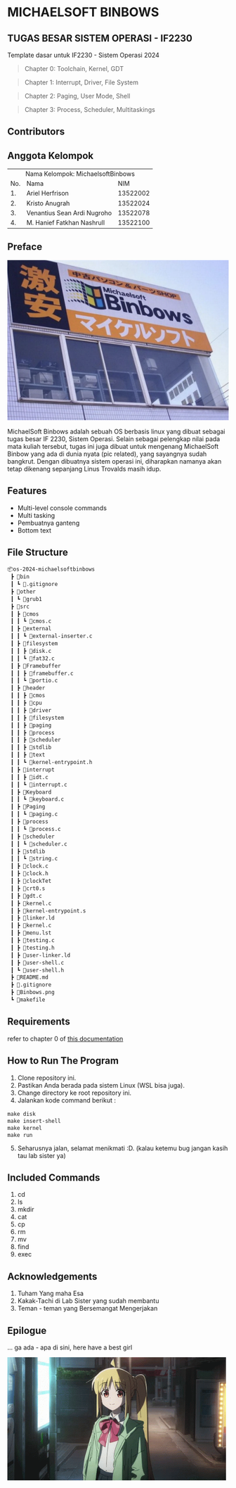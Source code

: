 # MICHAELSOFT BINBOWS

## TUGAS BESAR SISTEM OPERASI - IF2230

Template dasar untuk IF2230 - Sistem Operasi 2024

> Chapter 0: Toolchain, Kernel, GDT

> Chapter 1: Interrupt, Driver, File System

> Chapter 2: Paging, User Mode, Shell

> Chapter 3: Process, Scheduler, Multitaskings

## Contributors

## Anggota Kelompok

<table>
    <tr>
        <td colspan="3", align = "center"><center>Nama Kelompok: MichaelsoftBinbows</center></td>
    </tr>
    <tr>
        <td>No.</td>
        <td>Nama</td>
        <td>NIM</td>
    </tr>
    <tr>
        <td>1.</td>
        <td>Ariel Herfrison</td>
        <td>13522002</td>
    </tr>
    <tr>
        <td>2.</td>
        <td>Kristo Anugrah</td>
        <td>13522024</td>
    </tr>
    <tr>
        <td>3.</td>
        <td>Venantius Sean Ardi Nugroho</td>
        <td>13522078</td>
    </tr>
        <tr>
        <td>4.</td>
        <td>M. Hanief Fatkhan Nashrull</td>
        <td>13522100</td>
    </tr>
</table>

## Preface

![](Binbows.png)

MichaelSoft Binbows adalah sebuah OS berbasis linux yang dibuat sebagai tugas besar IF 2230, Sistem Operasi.
Selain sebagai pelengkap nilai pada mata kuliah tersebut, tugas ini juga dibuat untuk mengenang MichaelSoft Binbow yang ada di dunia nyata (pic related), yang sayangnya sudah bangkrut. Dengan dibuatnya sistem operasi ini, diharapkan namanya akan tetap dikenang sepanjang Linus Trovalds masih idup.

## Features

- Multi-level console commands
- Multi tasking
- Pembuatnya ganteng
- Bottom text

## File Structure

```bash
📦os-2024-michaelsoftbinbows
 ┣ 📂bin
 ┃ ┗ 📜.gitignore
 ┣ 📂other
 ┃ ┗ 📜grub1
 ┣ 📂src
 ┃ ┣ 📂cmos
 ┃ ┃ ┗ 📜cmos.c
 ┃ ┣ 📂external
 ┃ ┃ ┗ 📜external-inserter.c
 ┃ ┣ 📂filesystem
 ┃ ┃ ┣ 📜disk.c
 ┃ ┃ ┗ 📜fat32.c
 ┃ ┣ 📂Framebuffer
 ┃ ┃ ┣ 📜framebuffer.c
 ┃ ┃ ┗ 📜portio.c
 ┃ ┣ 📂header
 ┃ ┃ ┣ 📂cmos
 ┃ ┃ ┣ 📂cpu
 ┃ ┃ ┣ 📂driver
 ┃ ┃ ┣ 📂filesystem
 ┃ ┃ ┣ 📂paging
 ┃ ┃ ┣ 📂process
 ┃ ┃ ┣ 📂scheduler
 ┃ ┃ ┣ 📂stdlib
 ┃ ┃ ┣ 📂text
 ┃ ┃ ┗ 📜kernel-entrypoint.h
 ┃ ┣ 📂interrupt
 ┃ ┃ ┣ 📜idt.c
 ┃ ┃ ┗ 📜interrupt.c
 ┃ ┣ 📂Keyboard
 ┃ ┃ ┗ 📜keyboard.c
 ┃ ┣ 📂Paging
 ┃ ┃ ┗ 📜paging.c
 ┃ ┣ 📂process
 ┃ ┃ ┗ 📜process.c
 ┃ ┣ 📂scheduler
 ┃ ┃ ┗ 📜scheduler.c
 ┃ ┣ 📂stdlib
 ┃ ┃ ┗ 📜string.c
 ┃ ┣ 📜clock.c
 ┃ ┣ 📜clock.h
 ┃ ┣ 📜clockTet
 ┃ ┣ 📜crt0.s
 ┃ ┣ 📜gdt.c
 ┃ ┣ 📜kernel.c
 ┃ ┣ 📜kernel-entrypoint.s
 ┃ ┣ 📜linker.ld
 ┃ ┣ 📜kernel.c
 ┃ ┣ 📜menu.lst
 ┃ ┣ 📜testing.c
 ┃ ┣ 📜testing.h
 ┃ ┣ 📜user-linker.ld
 ┃ ┣ 📜user-shell.c
 ┃ ┗ 📜user-shell.h
 ┣ 📜README.md
 ┣ 📜.gitignore
 ┣ 📜Binbows.png
 ┗ 📜makefile

```

## Requirements

refer to chapter 0 of [this documentation](https://docs.google.com/document/d/1EafdqpKWpYpU08w8AmKrEDCedrh8PvnGJ3bJWZEeFPU/edit#heading=h.q5k5xxmbhitz)

## How to Run The Program

1. Clone repository ini.
2. Pastikan Anda berada pada sistem Linux (WSL bisa juga).
3. Change directory ke root repository ini.
4. Jalankan kode command berikut :

```
make disk
make insert-shell
make kernel
make run
```

5. Seharusnya jalan, selamat menikmati :D. (kalau ketemu bug jangan kasih tau lab sister ya)

## Included Commands

1. cd
2. ls
3. mkdir
4. cat
5. cp
6. rm
7. mv
8. find
9. exec

## Acknowledgements

1. Tuham Yang maha Esa
2. Kakak-Tachi di Lab Sister yang sudah membantu
3. Teman - teman yang Bersemangat Mengerjakan

## Epilogue

... ga ada - apa di sini, here have a best girl

![](byebye.gif)
